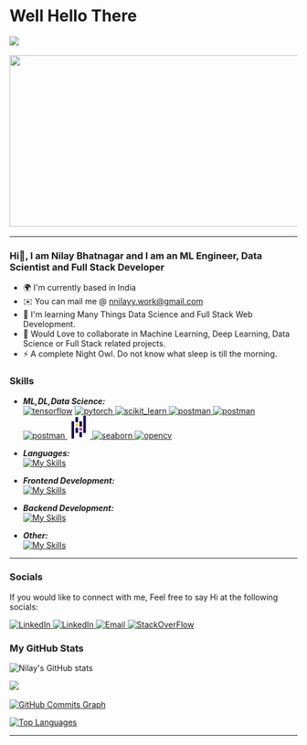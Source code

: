 # Well Hello There
![](https://komarev.com/ghpvc/?username=your-github-username&color=blue)

<p>
  <img src="https://media.tenor.com/dwuJ1LwfawUAAAAC/obi-wan-hello-there-obi-wan.gif"  width="750" height="300">
</p>

______________________________________________________________________________________________________________________
### Hi👋, I am Nilay Bhatnagar and I am an ML Engineer, Data Scientist and Full Stack Developer

* 🌍  I'm currently based in India
* ✉️  You can mail me @ [nnilayy.work@gmail.com](mailto:nnilayy.work@gmail.com)
* 🌱  I'm learning Many Things Data Science and Full Stack Web Development.
* 🤝  Would Love to collaborate in Machine Learning, Deep Learning, Data Science or Full Stack related projects.
* ⚡  A complete Night Owl. Do not know what sleep is till the morning.

### Skills
* <b><i>ML,DL,Data Science:</b></i><br>
  <a href="https://www.tensorflow.org" target="_blank" rel="noreferrer"> 
    <img src="https://www.vectorlogo.zone/logos/tensorflow/tensorflow-icon.svg" alt="tensorflow" width="40" height="40"/></a>
  <a href="https://pytorch.org/" target="_blank" rel="noreferrer"> 
    <img src="https://www.vectorlogo.zone/logos/pytorch/pytorch-icon.svg" alt="pytorch" width="40" height="40"/> 
  </a>
  <a href="https://scikit-learn.org/" target="_blank" rel="noreferrer"> 
    <img src="https://upload.wikimedia.org/wikipedia/commons/0/05/Scikit_learn_logo_small.svg" alt="scikit_learn" width="40" height="40"/> 
  </a>
  <a href="https://scipy.org/" target="_blank" rel="noreferrer"> 
    <img src="https://github.com/valohai/ml-logos/blob/master/scipy.svg" alt="postman" width="40" height="40"/> 
  </a>
  <a href="https://Keras.com" target="_blank" rel="noreferrer"> 
    <img src="https://upload.wikimedia.org/wikipedia/commons/c/c9/Keras_Logo.jpg" alt="postman" width="40" height="40"/> 
  </a>
  <a href="https://Numpy.com" target="_blank" rel="noreferrer"> 
    <img src= "https://raw.githubusercontent.com/numpy/numpy/7e7f4adab814b223f7f917369a72757cd28b10cb/branding/icons/numpylogo.svg" alt="postman" width="80" height="64"/> 
  </a>
  <a href="https://pandas.pydata.org/" target="_blank" rel="noreferrer"> 
   <img src= "https://raw.githubusercontent.com/devicons/devicon/2ae2a900d2f041da66e950e4d48052658d850630/icons/pandas/pandas-original.svg" alt="pandas" width="40" height="40"/> 
  </a> 
  <a href="https://seaborn.pydata.org/" target="_blank" rel="noreferrer"> 
    <img src="https://seaborn.pydata.org/_images/logo-mark-lightbg.svg" alt="seaborn" width="40" height="40"/> 
  </a> 
  <a href="https://opencv.org/" target="_blank" rel="noreferrer"> 
    <img src="https://www.vectorlogo.zone/logos/opencv/opencv-icon.svg" alt="opencv" width="40" height="40"/> 
  </a>
  
* <b><i>Languages:</b></i><br>
[![My Skills](https://skillicons.dev/icons?i=py,java,cs,cpp,c)](https://skillicons.dev)

* <b><i>Frontend Development:</b></i><br>
[![My Skills](https://skillicons.dev/icons?i=html,css,tailwind,bootstrap,js,ts,react,redux,jquery,sass,materialui,figma)](https://skillicons.dev)

* <b><i>Backend Development:</b></i><br>
[![My Skills](https://skillicons.dev/icons?i=nodejs,express,mongodb,mysql,firebase,graphql,redis,netlify)](https://skillicons.dev)

* <b><i>Other:</b></i><br>
[![My Skills](https://skillicons.dev/icons?i=git,linux,powershell,unity,regex,latex)](https://skillicons.dev)
______________________________________________________________________________________________________________________
### Socials
If you would like to connect with me, Feel free to say Hi at the following socials:
<p align="left"> 
  <a href="https://www.linkedin.com/in/nnilayy" target="_blank">
    <img src="https://img.shields.io/badge/LinkedIn-0077B5?style=for-the-badge&logo=linkedin&logoColor=white" alt="LinkedIn">
  </a>

  <a href="https://www.github.com/nnilayy/" target="_blank">
    <img src="https://img.shields.io/badge/GitHub-100000?style=for-the-badge&logo=github&logoColor=white" alt="LinkedIn">
  </a>

  <a href="mailto:nnilayy.work@gmail.com" target="_blank">
    <img src="https://img.shields.io/badge/Gmail-D14836?style=for-the-badge&logo=gmail&logoColor=white" alt="Email">
  </a>

  <a href="https://www.stackoverflow.com/users/20966916/nilay-bhatnagar" target="_blank">
    <img src="https://aleen42.github.io/badges/src/stackoverflow.svg" alt="StackOverFlow">
  </a>
</p>



### My GitHub Stats
![Nilay's GitHub stats](https://github-readme-stats.vercel.app/api?username=nnilayy&show_icons=true&theme=midnight-purple)
<br>

<a href="http://www.github.com/nnilayy"><img src="https://github-readme-streak-stats.herokuapp.com/?user=nnilayy&stroke=ffffff&background=1c1917&ring=0891b2&fire=0891b2&currStreakNum=ffffff&currStreakLabel=0891b2&sideNums=ffffff&sideLabels=ffffff&dates=ffffff&hide_border=true" /></a>

<a href="http://www.github.com/nnilayy"><img src="https://github-readme-activity-graph.cyclic.app/graph?username=nnilayy&bg_color=1c1917&color=ffffff&line=0891b2&point=ffffff&area_color=1c1917&area=true&hide_border=true&custom_title=GitHub%20Commits%20Graph" alt="GitHub Commits Graph" /></a>

<a href="https://github.com/nnilayy" align="left"><img src="https://github-readme-stats.vercel.app/api/top-langs/?username=nnilayy&langs_count=10&title_color=0891b2&text_color=ffffff&icon_color=0891b2&bg_color=1c1917&hide_border=true&locale=en&custom_title=Top%20%Languages" alt="Top Languages" /></a>

______________________________________________________________________________________________________________________


